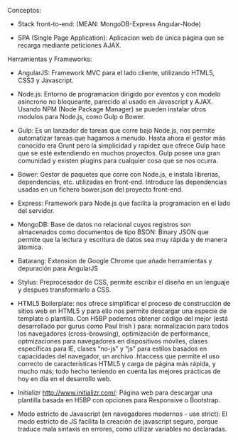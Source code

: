 Conceptos:

- Stack front-to-end: (MEAN: MongoDB-Express Angular-Node)

- SPA (Single Page Application): Aplicacion web de única página que se recarga mediante peticiones AJAX.


Herramientas y Frameworks:

- AngularJS: Framework MVC para el lado cliente, utilizando HTML5, CSS3 y Javascript.

- Node.js: Entorno de programacion dirigido por eventos y con modelo asincrono no bloqueante, parecido al usado en Javascript y AJAX. Usando NPM (Node Package Manager) se pueden instalar otros modulos para Node.js, como Gulp o Bower.

- Gulp: Es un lanzador de tareas que corre bajo Node.js, nos permite automatizar tareas que hagamos a menudo. Hasta ahora el gestor más conocido era Grunt pero la simplicidad y rapidez que ofrece Gulp hace que se esté extendiendo en muchos proyectos. Gulp posee una gran comunidad y existen plugins para cualquier cosa que se nos ocurra.

- Bower: Gestor de paquetes que corre con Node.js, e instala librerias, dependencias, etc. utilizadas en front-end. Introduce las dependencias usadas en un fichero bower.json del proyecto front-end.

- Express: Framework para Node.js que facilita la programacion en el lado del servidor.

- MongoDB: Base de datos no relacional cuyos registros son almacenados como documentos de tipo BSON: Binary JSON que permite que la lectura y escritura de datos sea muy rápida y de manera átomica.

- Batarang: Extension de Google Chrome que añade herramientas y depuración para AngularJS

- Stylus: Preprocesador de CSS, permite escribir el diseño en un lenguaje y despues transformarlo a CSS.

- HTML5 Boilerplate: nos ofrece simplificar el proceso de construcción de sitios web en HTML5 y para ello nos permite descargar una especie de template o plantilla. Con H5BP podemos obtener código del mejor (está desarrollado por gurus como Paul Irish ) para: normalización para todos los navegadores (cross-browsing), optimización de performance, optmizaciones para navegadores en dispositivos móviles, clases específicas para IE, clases “no-js” y “js” para estilos basados en capacidades del navegador, un archivo .htaccess que permite el uso correcto de características HTML5 y carga de página más rápida, y mucho más; todo hecho teniendo en cuenta las mejores prácticas de hoy en día en el desarrollo web.

- Initializr http://www.initializr.com/: Página web para descargar una plantilla basada en H5BP con opciones para Responsive o Bootstrap.

- Modo estricto de Javascript (en navegadores modernos - use strict): El modo estricto de JS facilita la creación de javascript seguro, porque traduce mala sintaxis en errores, como utilizar variables no declaradas.